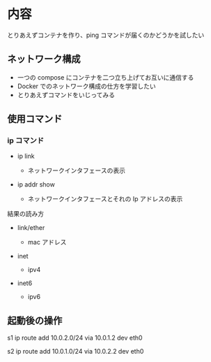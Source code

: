 # 内容

とりあえずコンテナを作り、ping コマンドが届くのかどうかを試したい

## ネットワーク構成

- 一つの compose にコンテナを二つ立ち上げてお互いに通信する
- Docker でのネットワーク構成の仕方を学習したい
- とりあえずコマンドをいじってみる

## 使用コマンド

### ip コマンド

- ip link

  - ネットワークインタフェースの表示

- ip addr show

  - ネットワークインタフェースとそれの Ip アドレスの表示

結果の読み方

- link/ether

  - mac アドレス

- inet

  - ipv4

- inet6
  - ipv6

## 起動後の操作

s1
ip route add 10.0.2.0/24 via 10.0.1.2 dev eth0

s2
ip route add 10.0.1.0/24 via 10.0.2.2 dev eth0
